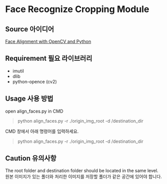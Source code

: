 # Face Recognize Cropping Module

## Source 아이디어
[Face Alignment with OpenCV and Python](https://www.pyimagesearch.com/2017/05/22/face-alignment-with-opencv-and-python/)

## Requirement 필요 라이브러리
* imutil
* dlib  
* python-opence (cv2)


## Usage 사용 방법
open align_faces.py in CMD
> python align_faces.py -r ./origin_img_root -d /destination_dir  

CMD 창에서 아래 명령어를 입력하세요. 
> python align_faces.py -r ./origin_img_root -d /destination_dir


## Caution 유의사항
The root folder and destination folder should be located in the same level.  
원본 이미지가 있는 폴더와 처리한 이미지를 저장할 폴더가 같은 공간에 있어야 합니다.

